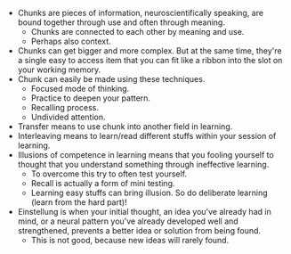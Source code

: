 * Chunks are pieces of information, neuroscientifically speaking, are bound together through use and often through meaning.
    * Chunks are connected to each other by meaning and use.
    * Perhaps also context.
* Chunks can get bigger and more complex. But at the same time, they're a single easy to access item that you can fit like a ribbon into the slot on your working memory.
* Chunk can easily be made using these techniques.
    * Focused mode of thinking.
    * Practice to deepen your pattern.
    * Recalling process.
    * Undivided attention.
* Transfer means to use chunk into another field in learning.
* Interleaving means to learn/read different stuffs within your session of learning.
* Illusions of competence in learning means that you fooling yourself to thought that you understand something through ineffective learning.
    * To overcome this try to often test yourself.
    * Recall is actually a form of mini testing.
    * Learning easy stuffs can bring illusion. So do deliberate learning (learn from the hard part)!
* Einstellung is when your initial thought, an idea you've already had in mind, or a neural pattern you've already developed well and strengthened, prevents a better idea or solution from being found.
    * This is not good, because new ideas will rarely found.